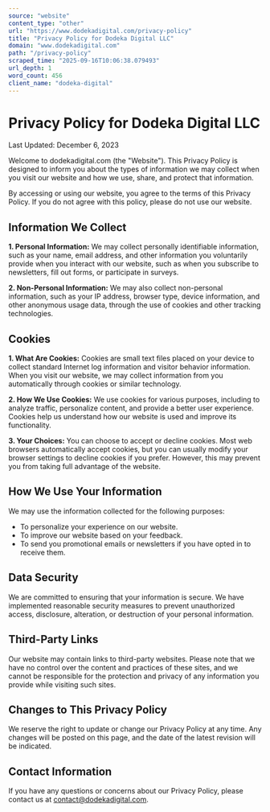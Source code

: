 ```yaml
---
source: "website"
content_type: "other"
url: "https://www.dodekadigital.com/privacy-policy"
title: "Privacy Policy for Dodeka Digital LLC"
domain: "www.dodekadigital.com"
path: "/privacy-policy"
scraped_time: "2025-09-16T10:06:38.079493"
url_depth: 1
word_count: 456
client_name: "dodeka-digital"
---
```


# Privacy Policy for Dodeka Digital LLC

Last Updated: December 6, 2023

Welcome to dodekadigital.com (the "Website"). This Privacy Policy is designed to inform you about the types of information we may collect when you visit our website and how we use, share, and protect that information.

By accessing or using our website, you agree to the terms of this Privacy Policy. If you do not agree with this policy, please do not use our website.

## Information We Collect

**1. Personal Information:** We may collect personally identifiable information, such as your name, email address, and other information you voluntarily provide when you interact with our website, such as when you subscribe to newsletters, fill out forms, or participate in surveys.

**2. Non-Personal Information:** We may also collect non-personal information, such as your IP address, browser type, device information, and other anonymous usage data, through the use of cookies and other tracking technologies.

## Cookies

**1. What Are Cookies:** Cookies are small text files placed on your device to collect standard Internet log information and visitor behavior information. When you visit our website, we may collect information from you automatically through cookies or similar technology.

**2. How We Use Cookies:** We use cookies for various purposes, including to analyze traffic, personalize content, and provide a better user experience. Cookies help us understand how our website is used and improve its functionality.

**3. Your Choices:** You can choose to accept or decline cookies. Most web browsers automatically accept cookies, but you can usually modify your browser settings to decline cookies if you prefer. However, this may prevent you from taking full advantage of the website.

## How We Use Your Information

We may use the information collected for the following purposes:

* To personalize your experience on our website.
* To improve our website based on your feedback.
* To send you promotional emails or newsletters if you have opted in to receive them.

## Data Security

We are committed to ensuring that your information is secure. We have implemented reasonable security measures to prevent unauthorized access, disclosure, alteration, or destruction of your personal information.

## Third-Party Links

Our website may contain links to third-party websites. Please note that we have no control over the content and practices of these sites, and we cannot be responsible for the protection and privacy of any information you provide while visiting such sites.

## Changes to This Privacy Policy

We reserve the right to update or change our Privacy Policy at any time. Any changes will be posted on this page, and the date of the latest revision will be indicated.

## Contact Information

If you have any questions or concerns about our Privacy Policy, please contact us at contact@dodekadigital.com.
